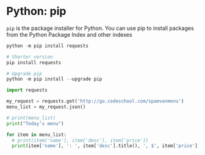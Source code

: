 # Python: pip

`pip` is the package installer for Python. You can use pip to install packages from the Python Package Index and other indexes

```py
python -m pip install requests

# Shorter version
pip install requests

# Upgrade pip
python -m pip install --upgrade pip
```

```py
import requests

my_request = requests.get('http://go.codeschool.com/spamvanmenu')
menu_list = my_request.json()

# print(menu_list)
print("Today's menu")

for item in menu_list:
  # print(item['name'], item['desc'], item['price'])
  print(item['name'], ': ', item['desc'].title(), ', $', item['price'], sep = '')
```
